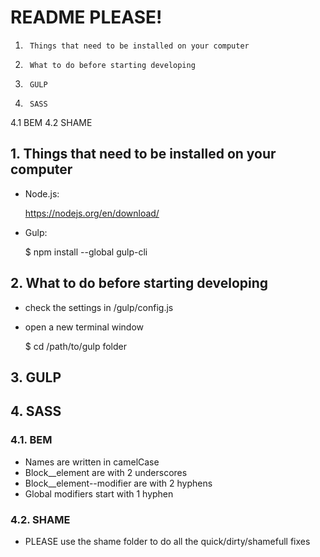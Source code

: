 # README PLEASE!

1. 		Things that need to be installed on your computer
2. 		What to do before starting developing
3. 		GULP
4. 		SASS
4.1 	BEM
4.2 	SHAME



## 1. Things that need to be installed on your computer

- Node.js:

	https://nodejs.org/en/download/

- Gulp:

	$ npm install --global gulp-cli



## 2. What to do before starting developing

- check the settings in /gulp/config.js

- open a new terminal window

	$ cd /path/to/gulp folder



## 3. GULP



## 4. SASS

### 4.1. BEM

- Names are written in camelCase
- Block__element are with 2 underscores
- Block__element--modifier are with 2 hyphens
- Global modifiers start with 1 hyphen

### 4.2. SHAME

- PLEASE use the shame folder to do all the quick/dirty/shamefull fixes